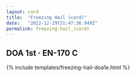 ```yaml
---
layout: card
title:  "Freezing Hail (card)"
date:   "2022-12-29T21:47:36.949Z"
permalink: freezing-hail_(card)
---
```


## DOA 1st &middot; EN-170 C

{% include templates/freezing-hail-doa1e.html %}
